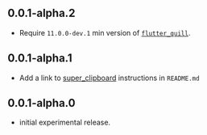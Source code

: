 ## 0.0.1-alpha.2

* Require `11.0.0-dev.1` min version of [`flutter_quill`](https://pub.dev/packages/flutter_quill/).

## 0.0.1-alpha.1

* Add a link to [super_clipboard](https://pub.dev/packages/super_clipboard) instructions in `README.md`

## 0.0.1-alpha.0

* initial experimental release.
